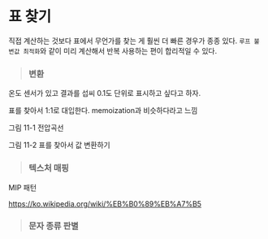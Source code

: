 # 표 찾기

직접 계산하는 것보다 표에서 무언가를 찾는 게 훨씬 더 빠른 경우가 종종 있다.
`루프 불변값 최적화`와 같이 미리 계산해서 반복 사용하는 편이 합리적일 수 있다.

> ### 변환
온도 센서가 있고 결과를 섭씨 0.1도 단위로 표시하고 싶다고 하자.

표를 찾아서 1:1로 대입한다. 
memoization과 비슷하다라고 느낌

그림 11-1 전압곡선

그림 11-2 표를 찾아서 값 변환하기
> ### 텍스처 매핑

MIP 패턴

https://ko.wikipedia.org/wiki/%EB%B0%89%EB%A7%B5

> ### 문자 종류 판별
